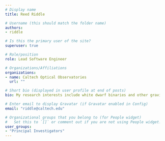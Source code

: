 ```yaml
---
# Display name
title: Reed Riddle

# Username (this should match the folder name)
authors:
- riddle

# Is this the primary user of the site?
superuser: true

# Role/position
role: Lead Software Engineer

# Organizations/Affiliations
organizations:
- name: Caltech Optical Observatories
  url: ""

# Short bio (displayed in user profile at end of posts)
bio: My research interests include white dwarf binaries and other gravitational-wave sources identified by the Zwicky Transient Facility.

# Enter email to display Gravatar (if Gravatar enabled in Config)
email: "riddle@caltech.edu"

# Organizational groups that you belong to (for People widget)
#   Set this to `[]` or comment out if you are not using People widget.
user_groups:
- "Principal Investigators"
---
```



